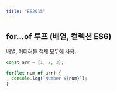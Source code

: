 ```yaml
---
title: "ES2015"
---
```




## for...of 루프 (배열, 컬렉션 ES6)

배열, 이터러블 객체 모두에 사용.

```js
const arr = [1, 2, 3];

for(let num of arr) {
  console.log(`Number ${num}`);
}
```



